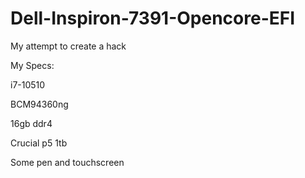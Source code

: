 # Dell-Inspiron-7391-Opencore-EFI
My attempt to create a hack

My Specs:

i7-10510

BCM94360ng

16gb ddr4

Crucial p5 1tb

Some pen and touchscreen
